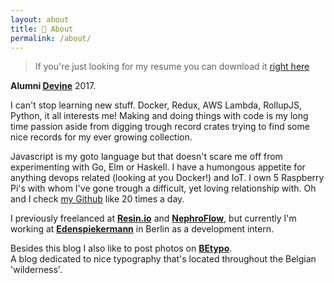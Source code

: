 ```yaml
---
layout: about
title: 👋 About
permalink: /about/
---
```


> If you're just looking for my resume you can download it [right here](../CV_Resume.pdf)

**Alumni [Devine](https://devine.be)** 2017.

I can't stop learning new stuff. Docker, Redux, AWS Lambda, RollupJS, Python, it all interests me! Making and doing things with code is my long time passion aside from digging trough record crates trying to find some nice records for my ever growing collection.

Javascript is my goto language but that doesn't scare me off from experimenting with Go, Elm or Haskell. I have a humongous  appetite for anything devops related (looking at you Docker!) and IoT.
I own 5 Raspberry Pi's with whom I've gone trough a difficult, yet loving relationship with.
Oh and I check [my Github](https://github.com/thibmaek) like 20 times a day.

I previously freelanced at **[Resin.io](https://resin.io)** and **[NephroFlow](https://nephroflow.com/)**, but currently I'm working at **[Edenspiekermann](https://edenspiekermann.com)** in Berlin as a development intern.

Besides this blog I also like to post photos on **[BEtypo](https://betypo.tumblr.com)**.  
A blog dedicated to nice typography that's located throughout the Belgian 'wilderness'.
